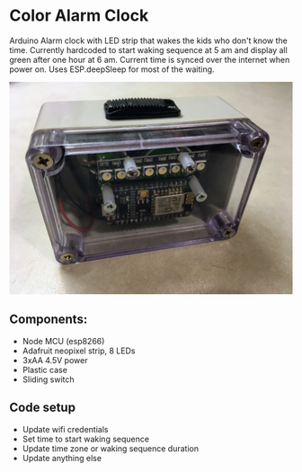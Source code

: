 # Color Alarm Clock

Arduino Alarm clock with LED strip that wakes the kids who don't know the time.
Currently hardcoded to start waking sequence at 5 am and display all green after one hour at 6 am.
Current time is synced over the internet when power on. Uses ESP.deepSleep for most of the waiting.

![GitHub Logo](/AlarmClock.jpg)

## Components:
* Node MCU (esp8266)
* Adafruit neopixel strip, 8 LEDs
* 3xAA 4.5V power
* Plastic case
* Sliding switch

## Code setup
* Update wifi credentials
* Set time to start waking sequence
* Update time zone or waking sequence duration
* Update anything else
